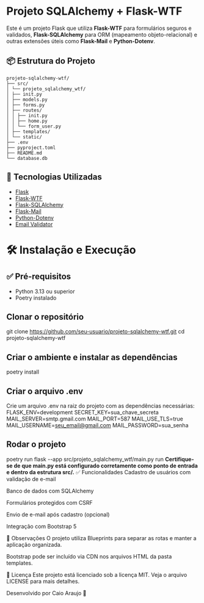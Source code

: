 # Projeto SQLAlchemy + Flask-WTF

Este é um projeto Flask que utiliza **Flask-WTF** para formulários seguros e validados, **Flask-SQLAlchemy** para ORM (mapeamento objeto-relacional) e outras extensões úteis como **Flask-Mail** e **Python-Dotenv**.

## 📦 Estrutura do Projeto
```
projeto-sqlalchemy-wtf/
├── src/
│ └── projeto_sqlalchemy_wtf/
│ ├── init.py
│ ├── models.py
│ ├── forms.py
│ ├── routes/
│ │ ├── init.py
│ │ ├── home.py
│ │ └── form_user.py
│ ├── templates/
│ └── static/
├── .env
├── pyproject.toml
├── README.md
└── database.db
```

## 🚀 Tecnologias Utilizadas

- [Flask](https://flask.palletsprojects.com/)
- [Flask-WTF](https://flask-wtf.readthedocs.io/)
- [Flask-SQLAlchemy](https://flask-sqlalchemy.palletsprojects.com/)
- [Flask-Mail](https://pythonhosted.org/Flask-Mail/)
- [Python-Dotenv](https://github.com/theskumar/python-dotenv)
- [Email Validator](https://pypi.org/project/email-validator/)

# 🛠️ Instalação e Execução
## ✅ Pré-requisitos

- Python 3.13 ou superior
- Poetry instalado

## Clonar o repositório
git clone https://github.com/seu-usuario/projeto-sqlalchemy-wtf.git
cd projeto-sqlalchemy-wtf

## Criar o ambiente e instalar as dependências
poetry install

## Criar o arquivo .env
Crie um arquivo .env na raiz do projeto com as dependências necessárias:
FLASK_ENV=development
SECRET_KEY=sua_chave_secreta
MAIL_SERVER=smtp.gmail.com
MAIL_PORT=587
MAIL_USE_TLS=true
MAIL_USERNAME=seu_email@gmail.com
MAIL_PASSWORD=sua_senha

## Rodar o projeto

poetry run flask --app src/projeto_sqlalchemy_wtf/main.py run
**Certifique-se de que main.py está configurado corretamente como ponto de entrada e dentro da estrutura src/.**
✅ Funcionalidades
Cadastro de usuários com validação de e-mail

Banco de dados com SQLAlchemy

Formulários protegidos com CSRF

Envio de e-mail após cadastro (opcional)

Integração com Bootstrap 5

📌 Observações
O projeto utiliza Blueprints para separar as rotas e manter a aplicação organizada.

Bootstrap pode ser incluído via CDN nos arquivos HTML da pasta templates.

📄 Licença
Este projeto está licenciado sob a licença MIT. Veja o arquivo LICENSE para mais detalhes.

Desenvolvido por Caio Araujo 🚀
 
 
